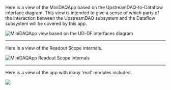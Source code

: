 Here is a view of the MiniDAQApp based on the UpstreamDAQ-to-Dataflow interface diagram.  This view is intended to give a sense of which parts of the interaction between the UpstreamDAQ subsystem and the Dataflow subsystem will be covered by this app.  

![MiniDAQApp view based on the UD-DF interfaces diagram](https://user-images.githubusercontent.com/36311946/102424947-e3f2ff80-3fd1-11eb-9422-202115c89219.png)

***

Here is a view of the Readout Scope internals.

![MiniDAQApp Readout Scope internals](https://user-images.githubusercontent.com/36311946/102642852-ea918c00-4123-11eb-9333-be97c6b79cf2.png)

***

Here is a view of the app with many 'real' modules included.

![](https://user-images.githubusercontent.com/36311946/104197413-9dcf6700-53ea-11eb-84be-faec37d60fd9.png)